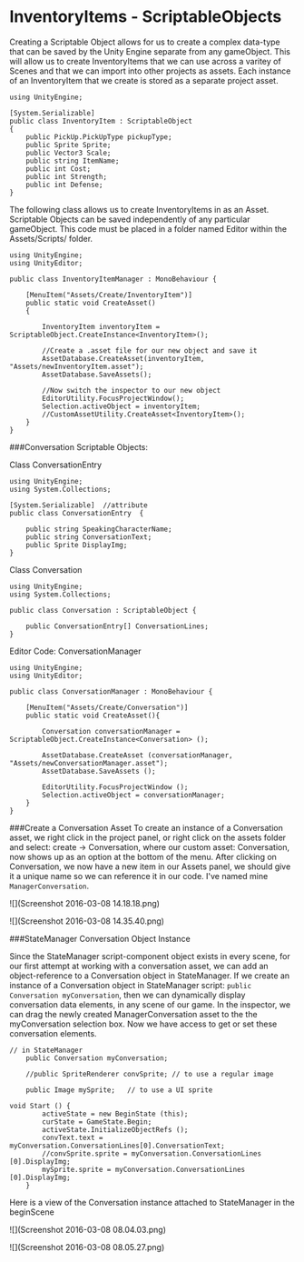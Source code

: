 # InventoryItems - ScriptableObjects

Creating a Scriptable Object allows for us to create a complex data-type that can be saved by the Unity Engine separate from any gameObject.  This will allow us to create InventoryItems that we can use across a varitey of Scenes and that we can import into other projects as assets.  Each instance of an InventoryItem that we create is stored as a separate project asset.  

```
using UnityEngine;

[System.Serializable]
public class InventoryItem : ScriptableObject
{
    public PickUp.PickUpType pickupType;
	public Sprite Sprite;
	public Vector3 Scale;
	public string ItemName;
	public int Cost;
	public int Strength;
	public int Defense;
}
```
The following class allows us to create InventoryItems in as an Asset. Scriptable Objects can be saved independently of any particular gameObject.  This code must be placed in a folder named Editor within the Assets/Scripts/ folder.  

```
using UnityEngine;
using UnityEditor;

public class InventoryItemManager : MonoBehaviour {
	
	[MenuItem("Assets/Create/InventoryItem")]
	public static void CreateAsset()
	{
	
	    InventoryItem inventoryItem = ScriptableObject.CreateInstance<InventoryItem>();
	    
		//Create a .asset file for our new object and save it
		AssetDatabase.CreateAsset(inventoryItem, "Assets/newInventoryItem.asset");
		AssetDatabase.SaveAssets();
		
		//Now switch the inspector to our new object
		EditorUtility.FocusProjectWindow();
		Selection.activeObject = inventoryItem;
		//CustomAssetUtility.CreateAsset<InventoryItem>();
	}
}
```

###Conversation Scriptable Objects:

Class ConversationEntry
```
using UnityEngine;
using System.Collections;

[System.Serializable]  //attribute
public class ConversationEntry  {

	public string SpeakingCharacterName;
	public string ConversationText;
	public Sprite DisplayImg;
}
```



Class Conversation
```
using UnityEngine;
using System.Collections;

public class Conversation : ScriptableObject {

	public ConversationEntry[] ConversationLines;
}
```

Editor Code: ConversationManager
```
using UnityEngine;
using UnityEditor;

public class ConversationManager : MonoBehaviour {

	[MenuItem("Assets/Create/Conversation")]
	public static void CreateAsset(){

		Conversation conversationManager = ScriptableObject.CreateInstance<Conversation> ();

		AssetDatabase.CreateAsset (conversationManager, "Assets/newConversationManager.asset");
		AssetDatabase.SaveAssets ();

		EditorUtility.FocusProjectWindow ();
		Selection.activeObject = conversationManager;
	}
}
```
###Create a Conversation Asset
To create an instance of a Conversation asset, we right click in the project panel, or right click on the assets folder and select: create -> Conversation, where our custom asset: Conversation, now shows up as an option at the bottom of the menu.  After clicking on Conversation, we now have a new item in our Assets panel, we should give it a unique name so we can reference it in our code.  I've named mine `ManagerConversation`.

![](Screenshot 2016-03-08 14.18.18.png)

![](Screenshot 2016-03-08 14.35.40.png)


###StateManager Conversation Object Instance

Since the StateManager script-component object exists in every scene, for our first attempt at working with a conversation asset, we can add an object-reference to a Conversation object in StateManager.  If we create an instance of a Conversation object in StateManager script: ``public Conversation myConversation``, then we can dynamically display conversation data elements, in any scene of our game.  In the inspector, we can drag the newly created ManagerConversation asset to the the myConversation selection box.  Now we have access to get or set these conversation elements. 

```
// in StateManager
	public Conversation myConversation;  

    //public SpriteRenderer convSprite; // to use a regular image

    public Image mySprite;   // to use a UI sprite

void Start () {
		activeState = new BeginState (this);
		curState = GameState.Begin;
		activeState.InitializeObjectRefs ();
		convText.text = myConversation.ConversationLines[0].ConversationText;
		//convSprite.sprite = myConversation.ConversationLines [0].DisplayImg;
		mySprite.sprite = myConversation.ConversationLines [0].DisplayImg;
	}
```

Here is a view of the Conversation instance attached to StateManager in the beginScene

![](Screenshot 2016-03-08 08.04.03.png)

![](Screenshot 2016-03-08 08.05.27.png)

